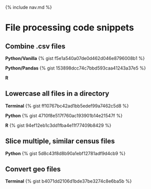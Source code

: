 {% include nav.md %}

# File processing code snippets
    

## Combine .csv files
      
**Python/Vanilla**
{% gist f5e1a540a07de0d462d046e8796008b1 %}
    
**Python/Pandas**
{% gist 153898dcc74c7bbd593caa41243a37e5 %}
    
**R**


## Lowercase all files in a directory

**Terminal**
{% gist ff10767bc42ad1bb5edef99a7462c5d8 %}

**Python**
{% gist 4710f8e517f760ac193901b14e21547f %}

**R**
{% gist 94ef12eb1c3dd1fba4e11f77409b8429 %}

## Slice multiple, similar census files

**Python**
{% gist 5d8c43f8d8b90a1ebf12781adf9d4cb9 %}

## Convert geo files

**Terminal**
{% gist b4071dd2106d1bde37be3274c8e6ba5b %}
